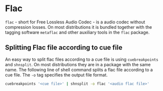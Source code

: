 # Flac

`flac` - short for Free Lossless Audio Codec - is a audio codec without
compression losses.
On most distributions it is bundled together with the tagging software
`metaflac` and other auxiliary tools in the `flac` package.

## Splitting Flac file according to cue file

An easy way to split flac files according to a cue file is using
`cuebreakpoints` and `shnsplit`.
On most distributions they are in a package with the same name.
The following line of shell command splits a flac file according to a cue file.
The `-o` tag specifies the output file format.

```sh
cuebreakpoints '<cue file>' | shnsplit -o flac '<audio flac file>'
```
